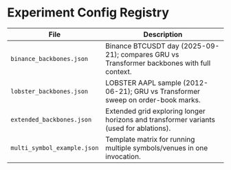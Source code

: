# Experiment Config Registry

| File | Description |
| --- | --- |
| `binance_backbones.json` | Binance BTCUSDT day (2025-09-21); compares GRU vs Transformer backbones with full context. |
| `lobster_backbones.json` | LOBSTER AAPL sample (2012-06-21); GRU vs Transformer sweep on order-book marks. |
| `extended_backbones.json` | Extended grid exploring longer horizons and transformer variants (used for ablations). |
| `multi_symbol_example.json` | Template matrix for running multiple symbols/venues in one invocation. |

